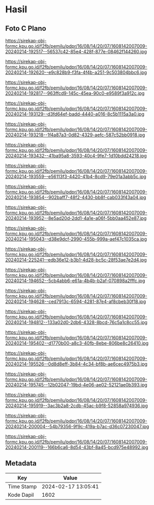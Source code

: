 # Hasil

## Foto C Plano

https://sirekap-obj-formc.kpu.go.id/f2fb/pemilu/pdpr/16/08/14/20/07/1608142007009-20240214-192517--56537c42-85e4-428f-877e-08462f144260.jpg

https://sirekap-obj-formc.kpu.go.id/f2fb/pemilu/pdpr/16/08/14/20/07/1608142007009-20240214-192620--e9c828b9-f3fa-4f4b-a251-9c503804bbc6.jpg

https://sirekap-obj-formc.kpu.go.id/f2fb/pemilu/pdpr/16/08/14/20/07/1608142007009-20240214-192817--963ffcd9-145c-45ea-90c0-e9589f3a912c.jpg

https://sirekap-obj-formc.kpu.go.id/f2fb/pemilu/pdpr/16/08/14/20/07/1608142007009-20240214-193129--d3fd64ef-badd-4440-a016-8c5b1115a3a0.jpg

https://sirekap-obj-formc.kpu.go.id/f2fb/pemilu/pdpr/16/08/14/20/07/1608142007009-20240214-193218--1f4a87a3-0d82-4329-aefc-587c52bb0918.jpg

https://sirekap-obj-formc.kpu.go.id/f2fb/pemilu/pdpr/16/08/14/20/07/1608142007009-20240214-193432--41ba95a8-3593-40c4-9fe7-1d10bdd24218.jpg

https://sirekap-obj-formc.kpu.go.id/f2fb/pemilu/pdpr/16/08/14/20/07/1608142007009-20240214-193559--e56113f3-4420-41b4-8cd9-79e01a3abb5c.jpg

https://sirekap-obj-formc.kpu.go.id/f2fb/pemilu/pdpr/16/08/14/20/07/1608142007009-20240214-193854--902baff7-48f2-4430-bb8f-cab033f43a04.jpg

https://sirekap-obj-formc.kpu.go.id/f2fb/pemilu/pdpr/16/08/14/20/07/1608142007009-20240214-193952--8e5ad20d-2dd1-4a1e-a06f-5bb0aa452e87.jpg

https://sirekap-obj-formc.kpu.go.id/f2fb/pemilu/pdpr/16/08/14/20/07/1608142007009-20240214-195043--d38e9dcf-2990-455b-999a-aef47c1035ca.jpg

https://sirekap-obj-formc.kpu.go.id/f2fb/pemilu/pdpr/16/08/14/20/07/1608142007009-20240214-225241--edb36e12-b3b1-4d28-bc5c-28f53ae7e2d4.jpg

https://sirekap-obj-formc.kpu.go.id/f2fb/pemilu/pdpr/16/08/14/20/07/1608142007009-20240214-194652--5cb4abb6-e61a-4b4b-b2af-070898a2fffc.jpg

https://sirekap-obj-formc.kpu.go.id/f2fb/pemilu/pdpr/16/08/14/20/07/1608142007009-20240214-194628--ced7913c-6594-4281-87e4-af8cbeb30f18.jpg

https://sirekap-obj-formc.kpu.go.id/f2fb/pemilu/pdpr/16/08/14/20/07/1608142007009-20240214-194812--133a02d0-2db6-4328-8bcd-76c5a1c8cc55.jpg

https://sirekap-obj-formc.kpu.go.id/f2fb/pemilu/pdpr/16/08/14/20/07/1608142007009-20240214-195402--d1770b00-a8c3-40fb-8ebe-806be8c26410.jpg

https://sirekap-obj-formc.kpu.go.id/f2fb/pemilu/pdpr/16/08/14/20/07/1608142007009-20240214-195526--0d8d8eff-3b84-4c34-bf8b-ae6cec4975b3.jpg

https://sirekap-obj-formc.kpu.go.id/f2fb/pemilu/pdpr/16/08/14/20/07/1608142007009-20240214-195745--12b02047-19bd-4e06-ae02-52121ae0b393.jpg

https://sirekap-obj-formc.kpu.go.id/f2fb/pemilu/pdpr/16/08/14/20/07/1608142007009-20240214-195919--3ac3b2a8-2cdb-45ac-b9f8-52858a974936.jpg

https://sirekap-obj-formc.kpu.go.id/f2fb/pemilu/pdpr/16/08/14/20/07/1608142007009-20240214-200004--54b79356-9f9c-419a-b7ac-d36c07230047.jpg

https://sirekap-obj-formc.kpu.go.id/f2fb/pemilu/pdpr/16/08/14/20/07/1608142007009-20240214-200119--166b6ca6-8d54-43bf-8a45-bcd975e48992.jpg


## Metadata

| Key        | Value               |
| ---------- | ------------------- |
| Time Stamp | 2024-02-17 13:05:41 |
| Kode Dapil | 1602                |



